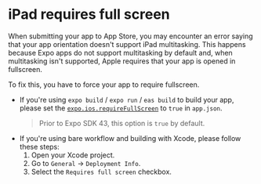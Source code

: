 # iPad requires full screen

When submitting your app to App Store, you may encounter an error saying that your app orientation doesn't support iPad multitasking. This happens because Expo apps do not support multitasking by default and, when multitasking isn't supported, Apple requires that your app is opened in fullscreen.

To fix this, you have to force your app to require fullscreen.
- If you're using `expo build` / `expo run` / `eas build` to build your app, please set the [`expo.ios.requireFullScreen`](https://docs.expo.io/versions/latest/config/app/#requirefullscreen) to `true` in `app.json`.
  > Prior to Expo SDK 43, this option is `true` by default.
- If you're using bare workflow and building with Xcode, please follow these steps:
  1. Open your Xcode project.
  2. Go to `General` -> `Deployment Info`.
  3. Select the `Requires full screen` checkbox.
